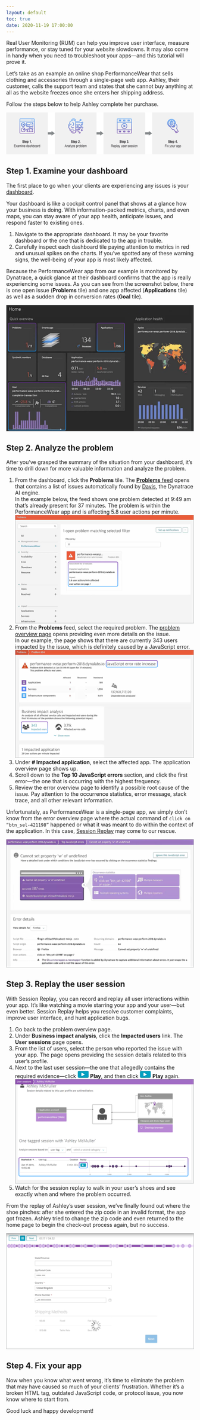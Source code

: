 ```yaml
---
layout: default
toc: true
date: 2020-11-19 17:00:00
---
```


Real User Monitoring (RUM) can help you improve user interface, measure performance, or stay tuned for your website slowdowns. It may also come in handy when you need to troubleshoot your apps—and this tutorial will prove&nbsp;it.

Let’s take as an example an online shop PerformanceWear that sells clothing and accessories through a single-page web app. Ashley, their customer, calls the support team and states that she cannot buy anything at all as the website freezes once she enters her shipping address.

Follow the steps below to help Ashley complete her purchase.

![Steps for troubleshooting apps](assets/troubleshoot-apps-with-rum.png)

## Step 1. Examine your dashboard

The first place to go when your clients are experiencing any issues is your [dashboard](https://www.dynatrace.com/support/help/how-to-use-dynatrace/dashboards-and-charts/).

Your dashboard is like a cockpit control panel that shows at a glance how your business is doing. With&nbsp;information-packed metrics, charts, and even maps, you can stay aware of your app health, anticipate issues, and respond faster to existing ones.

1. Navigate to the appropriate dashboard. It&nbsp;may be your favorite dashboard or the one that is dedicated to the app in trouble.
2. Carefully inspect each dashboard tile paying attention to metrics in red and unusual spikes on the charts. If&nbsp;you’ve spotted any of these warning signs, the well-being of your app is most likely affected.

Because the PerformanceWear app from our example is monitored by Dynatrace, a quick glance at their dashboard confirms that the app is really experiencing some issues. As you can see from the screenshot below, there is one open issue (**Problems** tile) and one app affected (**Applications** tile) as well as a sudden drop in conversion rates (**Goal** tile).

![This dashboard confirms that something bad is going on](assets/performancewear-dashboard.webp)

## Step 2. Analyze the problem

After you’ve grasped the summary of the situation from your dashboard, it’s time to drill down for more valuable information and analyze the problem.

1. From the dashboard, click the **Problems** tile. The [**Problems** feed](https://www.dynatrace.com/support/help/how-to-use-dynatrace/problem-detection-and-analysis/basic-concepts/view-the-history-of-open-closed-problems/) opens that contains a list of issues automatically found by [Davis](https://www.dynatrace.com/support/help/how-to-use-dynatrace/davis-assistant/), the Dynatrace AI engine.  
In the example below, the feed shows one problem detected at 9:49 am that’s already present for 37 minutes. The problem is within the PerformanceWear app and is affecting 5.8 user actions per minute.
![The Problems feed shows one open problem](assets/performancewear-problems-feed.webp)
2. From the **Problems** feed, select the required problem. The [problem overview page](https://www.dynatrace.com/support/help/how-to-use-dynatrace/problem-detection-and-analysis/basic-concepts/problem-overview-page/) opens providing even more details on the issue.  
In our example, the page shows that there are currently 343 users impacted by the issue, which is definitely caused by a JavaScript error.
![The problem overview page states that a JavaScript error is to blame](assets/performancewear-problem-overview-page.webp)
3. Under **# Impacted application**, select the affected app. The application overview page shows&nbsp;up.
4. Scroll down to the **Top 10 JavaScript errors** section, and click the first error—the one that is occurring with the highest frequency.
5. Review the error overview page to identify a possible root cause of the issue. Pay attention to the occurrence statistics, error message, stack trace, and all other relevant information.

Unfortunately, as PerformanceWear is a single-page app, we simply don’t know from the error overview page where the actual command of `click on “btn_sel-421198”` happened or what it was meant to do within the context of the application. In this case, [Session Replay](https://www.dynatrace.com/support/help/how-to-use-dynatrace/real-user-monitoring/basic-concepts/session-replay/) may come to our rescue.

![The error overview page is not always showing the root cause of the issue](assets/performancewear-error-overview-page.webp)

## Step 3. Replay the user session

With Session Replay, you can record and replay all user interactions within your app. It’s like watching a movie starring your app and your user—but even better. Session Replay helps you resolve customer complaints, improve user interface, and hunt application bugs.

1. Go back to the problem overview page.
2. Under **Business impact analysis**, click the **Impacted users** link. The **User sessions** page opens.
3. From the list of users, select the person who reported the issue with your app. The page opens providing the session details related to this user’s profile.
4. Next to the last user session—the one that allegedly contains the required evidence—click ![Play icon](assets/session-replay-play-button.png)&nbsp;**Play**, and then click ![Play icon](assets/session-replay-play-button.png)&nbsp;**Play** again.
![Ashley’s profile shows only one user session. Click Play to watch the recording.](assets/performancewear-ashley-page.webp)
5. Watch for the session replay to walk in your user’s shoes and see exactly when and where the problem occurred.

From the replay of Ashley’s user session, we’ve finally found out where the shoe pinches: after she entered the zip code in an invalid format, the app got frozen. Ashley tried to change the zip code and even returned to the home page to begin the check-out process again, but no success.

![After Ashley entered the zip code, the app got frozen.](assets/performancewear-bug.webp)

## Step 4. Fix your app

Now when you know what went wrong, it’s time to eliminate the problem that may have caused so much of your clients’ frustration. Whether it’s a broken HTML tag, outdated JavaScript code, or protocol issue, you now know where to start from.

Good luck and happy development!
